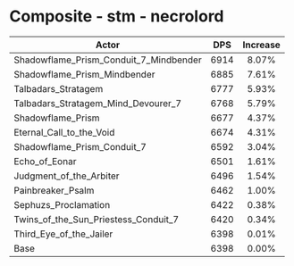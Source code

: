 # Composite - stm - necrolord
| Actor | DPS | Increase |
|---|:---:|:---:|
|Shadowflame_Prism_Conduit_7_Mindbender|6914|8.07%|
|Shadowflame_Prism_Mindbender|6885|7.61%|
|Talbadars_Stratagem|6777|5.93%|
|Talbadars_Stratagem_Mind_Devourer_7|6768|5.79%|
|Shadowflame_Prism|6677|4.37%|
|Eternal_Call_to_the_Void|6674|4.31%|
|Shadowflame_Prism_Conduit_7|6592|3.04%|
|Echo_of_Eonar|6501|1.61%|
|Judgment_of_the_Arbiter|6496|1.54%|
|Painbreaker_Psalm|6462|1.00%|
|Sephuzs_Proclamation|6422|0.38%|
|Twins_of_the_Sun_Priestess_Conduit_7|6420|0.34%|
|Third_Eye_of_the_Jailer|6398|0.01%|
|Base|6398|0.00%|
